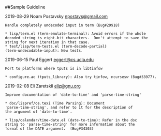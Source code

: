 ##Sample Guideline

2019-08-29  Noam Postavsky  <npostavs@gmail.com>

	Handle completely undecoded input in term (Bug#29918)

	* lisp/term.el (term-emulate-terminal): Avoid errors if the whole
	decoded string is eight-bit characters.  Don't attempt to save the
	string for next iteration in that case.
	* test/lisp/term-tests.el (term-decode-partial)
	(term-undecodable-input): New tests.

2019-06-15  Paul Eggert  <eggert@cs.ucla.edu>

	Port to platforms where tputs is in libtinfow

	* configure.ac (tputs_library): Also try tinfow, ncursesw (Bug#33977).

2019-02-08  Eli Zaretskii  <eliz@gnu.org>

	Improve documentation of 'date-to-time' and 'parse-time-string'

	* doc/lispref/os.texi (Time Parsing): Document
	'parse-time-string', and refer to it for the description of
	the argument of 'date-to-time'.

	* lisp/calendar/time-date.el (date-to-time): Refer in the doc
	string to 'parse-time-string' for more information about the
	format of the DATE argument.  (Bug#34303)
